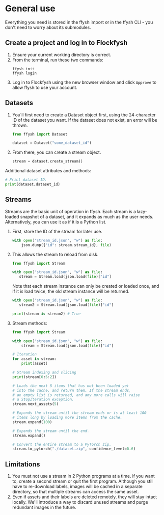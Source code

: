 <!-- # ffysh

[Download example dataset (**DO NOT EXTRACT
**)](https://drive.google.com/file/d/1oEETaG6Ra_Ajq5j2awcEXdwmYbW4d2zg/view?usp=sharing) -->

# General use

Everything you need is stored in the ffysh import or in the ffysh CLI - you don't need to worry about its submodules.

## Create a project and log in to Flockfysh

1. Ensure your current working directory is correct.
2. From the terminal, run these two commands:
    ```shell
    ffysh init
    ffysh login
    ```
3. Log in to Flockfysh using the new browser window and click `Approve` to allow ffysh to use your account.

## Datasets

1. You'll first need to create a Dataset object first, using the 24-character ID of the dataset you want.
   If the dataset does not exist, an error will be thrown.

   ```python
   from ffysh import Dataset
   
   dataset = Dataset("some_dataset_id")
   ```

2. From there, you can create a stream object.
   ```python
   stream = dataset.create_stream()
   ```

Additional dataset attributes and methods:

```python
# Print dataset ID.
print(dataset.dataset_id)
```

## Streams

Streams are the basic unit of operation in ffysh.
Each stream is a lazy-loaded snapshot of a dataset, and it expands as much as the user needs.
Alternatively, you can use it as if it is a Python list.

1. First, store the ID of the stream for later use.

   ```python
   with open("stream_id.json", "w") as file:
       json.dump({"id": stream.stream_id}, file)
   ```

2. This allows the stream to reload from disk.

   ```python
   from ffysh import Stream
   
   with open("stream_id.json", "w") as file:
      stream = Stream.load(json.load(file)["id"]
   ```

   Note that each stream instance can only be created or loaded once, and if it is load twice, the old stream instance
   will be returned.

   ```python
   with open("stream_id.json", "w") as file:
      stream2 = Stream.load(json.load(file)["id"]
   
   print(stream is stream2) # True
   ```

3. Stream methods:
   ```python
   from ffysh import Stream
   
   with open("stream_id.json", "w") as file:
       stream = Stream.load(json.load(file)["id"]
   
   # Iteration
   for asset in stream:
       print(asset)
   
   # Stream indexing and slicing
   print(stream[0:5:2])
   
   # Loads the next 5 items that has not been loaded yet 
   # into the cache, and return them. If the stream ends, 
   # an empty list is returned, and any more calls will raise 
   # a StopIteration exception.
   stream.next_assets(5)
   
   # Expands the stream until the stream ends or is at least 100 
   # items long by loading more items from the cache.
   stream.expand(100)
   
   # Expands the stream until the end.
   stream.expand()
   
   # Convert the entire stream to a PyTorch zip.
   stream.to_pytorch("./dataset.zip", confidence_level=0.6)
   ```

## Limitations
1. You must not use a stream in 2 Python programs at a time. If you want to, create a second 
stream or quit the first program. Although you still have to re-download labels, images will be 
cached in a separate directory, so that multiple streams can access the same asset.
2. Even if assets and their labels are deleted remotely, they will stay intact locally.
We'll introduce a way to discard unused streams and purge redundant images in the future.
